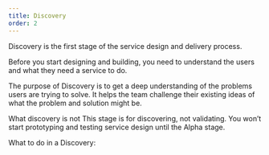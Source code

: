 ```yaml
---
title: Discovery
order: 2
---
```


Discovery is the first stage of the service design and delivery process.

Before you start designing and building, you need to understand the users and what they need a service to do.

The purpose of Discovery is to get a deep understanding of the problems users are trying to solve. It helps the team challenge their existing ideas of what the problem and solution might be.

What discovery is not
This stage is for discovering, not validating. You won’t start prototyping and testing service design until the Alpha stage.

What to do in a Discovery:

